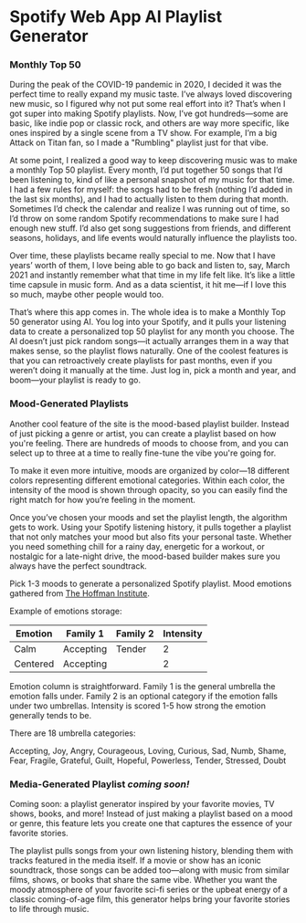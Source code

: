 

# Spotify Web App AI Playlist Generator

### Monthly Top 50

During the peak of the COVID-19 pandemic in 2020, I decided it was the perfect time to really expand my music taste. I’ve always loved discovering new music, so I figured why not put some real effort into it? That’s when I got super into making Spotify playlists. Now, I’ve got hundreds—some are basic, like indie pop or classic rock, and others are way more specific, like ones inspired by a single scene from a TV show. For example, I’m a big Attack on Titan fan, so I made a "Rumbling" playlist just for that vibe.  

At some point, I realized a good way to keep discovering music was to make a monthly Top 50 playlist. Every month, I’d put together 50 songs that I’d been listening to, kind of like a personal snapshot of my music for that time. I had a few rules for myself: the songs had to be fresh (nothing I’d added in the last six months), and I had to actually listen to them during that month. Sometimes I’d check the calendar and realize I was running out of time, so I’d throw on some random Spotify recommendations to make sure I had enough new stuff. I’d also get song suggestions from friends, and different seasons, holidays, and life events would naturally influence the playlists too. 

Over time, these playlists became really special to me. Now that I have years’ worth of them, I love being able to go back and listen to, say, March 2021 and instantly remember what that time in my life felt like. It’s like a little time capsule in music form. And as a data scientist, it hit me—if I love this so much, maybe other people would too.  

That’s where this app comes in. The whole idea is to make a Monthly Top 50 generator using AI. You log into your Spotify, and it pulls your listening data to create a personalized top 50 playlist for any month you choose. The AI doesn’t just pick random songs—it actually arranges them in a way that makes sense, so the playlist flows naturally. One of the coolest features is that you can retroactively create playlists for past months, even if you weren’t doing it manually at the time. Just log in, pick a month and year, and boom—your playlist is ready to go.


### Mood-Generated Playlists

Another cool feature of the site is the mood-based playlist builder. Instead of just picking a genre or artist, you can create a playlist based on how you're feeling. There are hundreds of moods to choose from, and you can select up to three at a time to really fine-tune the vibe you're going for.  

To make it even more intuitive, moods are organized by color—18 different colors representing different emotional categories. Within each color, the intensity of the mood is shown through opacity, so you can easily find the right match for how you’re feeling in the moment.  

Once you’ve chosen your moods and set the playlist length, the algorithm gets to work. Using your Spotify listening history, it pulls together a playlist that not only matches your mood but also fits your personal taste. Whether you need something chill for a rainy day, energetic for a workout, or nostalgic for a late-night drive, the mood-based builder makes sure you always have the perfect soundtrack.


Pick 1-3 moods to generate a personalized Spotify playlist. Mood emotions gathered from [The Hoffman Institute](https://www.hoffmaninstitute.org/wp-content/uploads/Practices-FeelingsSensations.pdf).

Example of emotions storage:

| Emotion               | Family 1                  | Family 2               | Intensity              |
|-----------------------|---------------------------|------------------------|------------------------|
| Calm                  | Accepting                 | Tender                 | 2                      |
| Centered              | Accepting                 |                        | 2                      |

Emotion column is straightforward. Family 1 is the general umbrella the emotion falls under. Family 2 is an optional category if the emotion falls under two umbrellas. Intensity is scored 1-5 how strong the emotion generally tends to be. 

There are 18 umbrella categories:

Accepting, Joy, Angry, Courageous, Loving, Curious, Sad, Numb, Shame, Fear, Fragile, Grateful, Guilt, Hopeful, Powerless, Tender, Stressed, Doubt

### Media-Generated Playlist *coming soon!*


Coming soon: a playlist generator inspired by your favorite movies, TV shows, books, and more! Instead of just making a playlist based on a mood or genre, this feature lets you create one that captures the essence of your favorite stories.  

The playlist pulls songs from your own listening history, blending them with tracks featured in the media itself. If a movie or show has an iconic soundtrack, those songs can be added too—along with music from similar films, shows, or books that share the same vibe. Whether you want the moody atmosphere of your favorite sci-fi series or the upbeat energy of a classic coming-of-age film, this generator helps bring your favorite stories to life through music.
